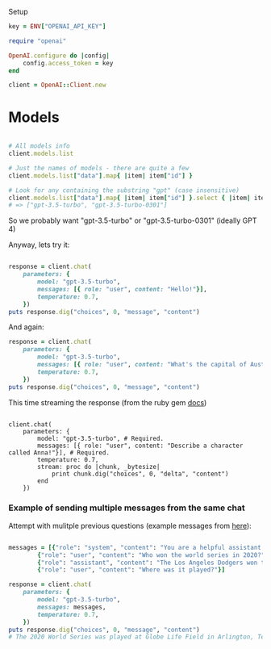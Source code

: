 


Setup 


```ruby
key = ENV["OPENAI_API_KEY"] 

require "openai"

OpenAI.configure do |config|
    config.access_token = key 
end

client = OpenAI::Client.new
```


# Models


```ruby

# All models info 
client.models.list

# Just the names of models - there are quite a few
client.models.list["data"].map{ |item| item["id"] }

# Look for any containing the substring "gpt" (case insensitive)
client.models.list["data"].map{ |item| item["id"] }.select { |item| item.downcase.include? "gpt" }
# => ["gpt-3.5-turbo", "gpt-3.5-turbo-0301"]
```

So we probably want "gpt-3.5-turbo" or "gpt-3.5-turbo-0301" (ideally GPT 4)


Anyway, lets try it:


```ruby

response = client.chat(
    parameters: {
        model: "gpt-3.5-turbo", 
        messages: [{ role: "user", content: "Hello!"}], 
        temperature: 0.7,
    })
puts response.dig("choices", 0, "message", "content")

```

And again: 

```ruby
response = client.chat(
    parameters: {
        model: "gpt-3.5-turbo", 
        messages: [{ role: "user", content: "What's the capital of Australia?"}], 
        temperature: 0.7,
    })
puts response.dig("choices", 0, "message", "content")
```



This time streaming the response (from the ruby gem [docs](https://github.com/alexrudall/ruby-openai#streaming-chatgpt)) 


```

client.chat(
    parameters: {
        model: "gpt-3.5-turbo", # Required.
        messages: [{ role: "user", content: "Describe a character called Anna!"}], # Required.
        temperature: 0.7,
        stream: proc do |chunk, _bytesize|
            print chunk.dig("choices", 0, "delta", "content")
        end
    })

```





### Example of sending multiple messages from the same chat



Attempt with mulitple previous questions (example messages from [here](https://platform.openai.com/docs/guides/gpt/chat-completions-api)): 


```rb

messages = [{"role": "system", "content": "You are a helpful assistant."},
        {"role": "user", "content": "Who won the world series in 2020?"},
        {"role": "assistant", "content": "The Los Angeles Dodgers won the World Series in 2020."},
        {"role": "user", "content": "Where was it played?"}]

response = client.chat(
    parameters: {
        model: "gpt-3.5-turbo", 
        messages: messages, 
        temperature: 0.7,
    })
puts response.dig("choices", 0, "message", "content")
# The 2020 World Series was played at Globe Life Field in Arlington, Texas.

```


















